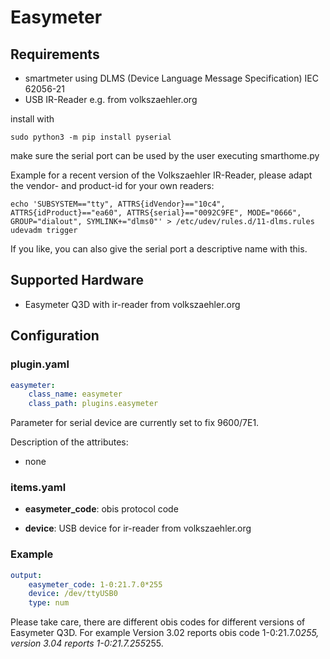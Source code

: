 # Easymeter

## Requirements

* smartmeter using DLMS (Device Language Message Specification) IEC 62056-21
* USB IR-Reader e.g. from volkszaehler.org

install with
```
sudo python3 -m pip install pyserial
```

make sure the serial port can be used by the user executing smarthome.py

Example for a recent version of the Volkszaehler IR-Reader, please adapt the vendor- and product-id for your own readers:

```
echo 'SUBSYSTEM=="tty", ATTRS{idVendor}=="10c4", ATTRS{idProduct}=="ea60", ATTRS{serial}=="0092C9FE", MODE="0666", GROUP="dialout", SYMLINK+="dlms0"' > /etc/udev/rules.d/11-dlms.rules
udevadm trigger
```
If you like, you can also give the serial port a descriptive name with this.

## Supported Hardware

* Easymeter Q3D with ir-reader from volkszaehler.org

## Configuration

### plugin.yaml

```yaml
easymeter:
    class_name: easymeter
    class_path: plugins.easymeter
```

Parameter for serial device are currently set to fix 9600/7E1.

Description of the attributes:

* none

### items.yaml

* __easymeter_code__: obis protocol code

* __device__: USB device for ir-reader from volkszaehler.org

### Example

```yaml
output:
    easymeter_code: 1-0:21.7.0*255
    device: /dev/ttyUSB0
    type: num
```

Please take care, there are different obis codes for different versions of Easymeter Q3D.
For example Version 3.02 reports obis code 1-0:21.7.0*255, version 3.04
reports 1-0:21.7.255*255.
